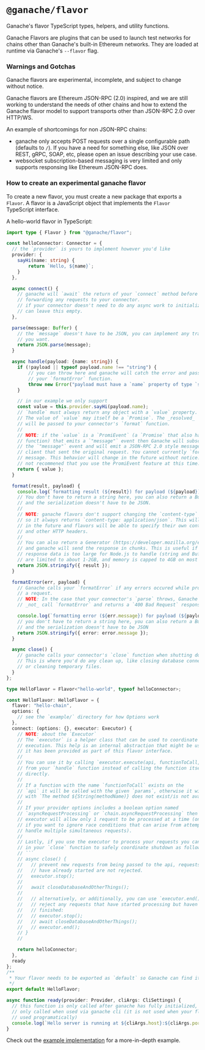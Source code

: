 # `@ganache/flavor`

Ganache's flavor TypeScript types, helpers, and utility functions.

Ganache Flavors are plugins that can be used to launch test networks for chains
other than Ganache's built-in Ethereum networks. They are loaded at runtime via
Ganache's `--flavor` flag.

### Warnings and Gotchas

Ganache flavors are experimental, incomplete, and subject to change without
notice.

Ganache flavors are Ethereum JSON-RPC (2.0) inspired, and we are still working
to understand the needs of other chains and how to extend the Ganache flavor
model to support transports other than JSON-RPC 2.0 over HTTP/WS.

An example of shortcomings for non JSON-RPC chains:

- ganache only accepts POST requests over a single configurable path (defaults
  to `/`). If you have a need for something else, like JSON over REST, gRPC, SOAP,
  etc, please open an issue describing your use case.
- websocket subscription-based messaging is very limited and only supports
  responsing like Ethereum JSON-RPC does.

### How to create an experimental ganache flavor

To create a new flavor, you must create a new package that exports a `Flavor`. A
flavor is a JavaScript object that implements the `Flavor` TypeScript interface.

A hello-world flavor in TypeScript:

```typescript
import type { Flavor } from "@ganache/flavor";

const helloConnector: Connector = {
  // the `provider` is yours to implement however you'd like
  provider: {
    sayHi(name: string) {
        return `Hello, ${name}`;
    }
  },

  async connect() {
    // ganache will `await` the return of your `connect` method before
    // forwarding any requests to your connector.
    // if your connector doesn't need to do any async work to initialize you
    // can leave this empty.
  },

  parse(message: Buffer) {
    // the `message` doesn't have to be JSON, you can implement any transport
    // you want.
    return JSON.parse(message);
  }

  async handle(payload: {name: string}) {
    if (!payload || typeof payload.name !== "string") {
        // you can throw here and ganache will catch the error and pass it to
        // your `formatError` function.
        throw new Error("payload must have a `name` property of type `string`");
    }

    // in our example we only support
    const value = this.provider.sayHi(payload.name);
    // `handle` must always return any object with a `value` property.
    // The value of `value` may itself be a `Promise`. The _resolved_ `value`
    // will be passed to your connector's `format` function.
    //
    // NOTE: if the `value` is a `PromiEvent` (a `Promise` that also has an `on`
    // function) that emits a `"message"` event then Ganache will subscribe to
    // the `"message"` event and will emit a JSON-RPC 2.0 style message to the
    // client that sent the original request. You cannot currently `format` this
    // message. This behavior will change in the future without notice. It is
    // not recommened that you use the PromiEvent feature at this time.
    return { value };
  }

  format(result, payload) {
    console.log(`formatting result (${result}) for payload (${payload})`);
    // You don't have to return a string here, you can also return a Buffer
    // and the serialization doesn't have to be JSON.
    //
    // NOTE: ganache flavors don't support changing the `content-type` header
    // so it always returns `content-type: application/json`. This will change
    // in the future and flavors will be able to specify their own content-type
    // and other HTTP headers.
    //
    // You can also return a Generator (https://developer.mozilla.org/en-US/docs/Web/JavaScript/Reference/Global_Objects/Generator)
    // and ganache will send the response in chunks. This is useful if your
    // response data is too large for Node.js to handle (string and Buffer sizes
    // are limited to about 1-2GB, and memory is capped to 4GB on most systems).
    return JSON.stringify({ result });
  }

  formatError(err, payload) {
    // Ganache calls your `formatError` if any errors occured while processing
    // a request.
    // NOTE: In the case that your connector's `parse` throws, Ganache does
    // _not_ call `formatError` and returns a `400 Bad Request` response.

    console.log(`formatting error (${err.message}) for payload (${payload})`);
    // you don't have to return a string here, you can also return a Buffer
    // and the serialization doesn't have to be JSON
    return JSON.stringify({ error: error.message });
  }

  async close() {
    // ganache calls your connector's `close` function when shutting down.
    // This is where you'd do any clean up, like closing database connections
    // or cleaning temporary files.
  }
};

type HelloFlavor = Flavor<"hello-world", typeof helloConnector>;

const HelloFlavor: HelloFlavor = {
  flavor: "hello-chain",
  options: {
    // see the `example/` directory for how Options work
  },
  connect: (options: {}, executor: Executor) {
    // NOTE: about the `Executor`
    // The `executor` is a helper class that can be used to coordinate request
    // execution. This help is an internal abstraction that might be useful, so
    // it has been provided as part of this flavor interface.
    //
    // You can use it by calling `executor.execute(api, functionToCall, params)`
    // from your `handle` function instead of calling the function itself
    // directly.
    //
    // If a function with the name `functionToCall` exists on the
    // `api` it will be called with the given `params`, otherwise it will error
    // with `The method ${String(methodName)} does not exist/is not available`.
    //
    // If your provider options includes a boolean option named
    // `asyncRequestProcessing` or `chain.asyncRequestProcessing` then the
    // executor will allow only 1 request to be processed at a time (only useful
    // if you want to ignore race conditions that can arise from attempting to
    // handle multiple simultaneous requests).
    //
    // Lastly, if you use the executor to process your requests you can use it
    // in your `close` function to safely coordinate shutdown as follows:
    // ```
    // async close() {
    //   // prevent new requests from being passed to the api, requests that
    //   // have already started are not rejected.
    //   executor.stop();
    //
    //   await closeDatabaseAndOtherThings();
    //
    //   // alternatively, or additionally, you can use `executor.end()` to
    //   // reject any requests that have started processing but haven't yet
    //   // finished:
    //   // executor.stop();
    //   // await closeDatabaseAndOtherThings();
    //   // executor.end();
    // }
    //

    return helloConnector;
  },
  ready
};
/**
 * Your flavor needs to be exported as `default` so Ganache can find it.
 */
export default HelloFlavor;

async function ready(provider: Provider, cliArgs: CliSettings) {
  // this function is only called after ganache has fully initialized, and is
  // only called when used via ganache cli (it is not used when your flavor is
  // used programatically)
  console.log(`Hello server is running at ${cliArgs.host}:${cliArgs.port}`);
}

````

Check out the [example implementation](./example) for a more-in-depth example.
